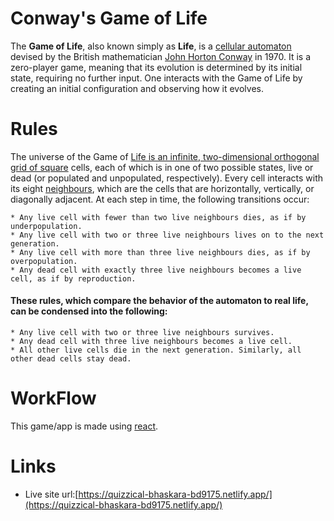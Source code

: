 # Conway's Game of Life

The **Game of Life**, also known simply as **Life**, is a [cellular automaton](https://en.wikipedia.org/wiki/Cellular_automaton) devised by the British mathematician [John Horton Conway](https://en.wikipedia.org/wiki/John_Horton_Conway) in 1970. It is a zero-player game, meaning that its evolution is determined by its initial state, requiring no further input. One interacts with the Game of Life by creating an initial configuration and observing how it evolves.

# Rules

The universe of the Game of [Life is an infinite, two-dimensional orthogonal grid of square](https://en.wikipedia.org/wiki/Square_tiling) cells, each of which is in one of two possible states, live or dead (or populated and unpopulated, respectively). Every cell interacts with its eight [neighbours](https://en.wikipedia.org/wiki/Moore_neighborhood), which are the cells that are horizontally, vertically, or diagonally adjacent. At each step in time, the following transitions occur:

    * Any live cell with fewer than two live neighbours dies, as if by underpopulation.
    * Any live cell with two or three live neighbours lives on to the next generation.
    * Any live cell with more than three live neighbours dies, as if by overpopulation.
    * Any dead cell with exactly three live neighbours becomes a live cell, as if by reproduction.

#### These rules, which compare the behavior of the automaton to real life, can be condensed into the following:

    * Any live cell with two or three live neighbours survives.
    * Any dead cell with three live neighbours becomes a live cell.
    * All other live cells die in the next generation. Similarly, all other dead cells stay dead.

# WorkFlow

This game/app is made using [react](https://reactjs.org).

# Links

- Live site url:[https://quizzical-bhaskara-bd9175.netlify.app/](https://quizzical-bhaskara-bd9175.netlify.app/)
